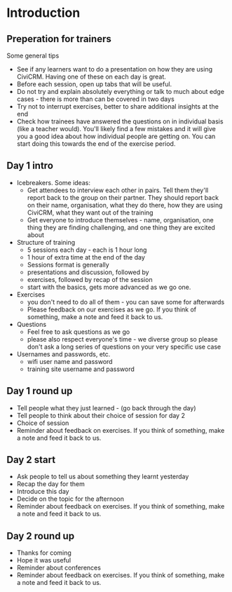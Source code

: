 # Introduction

## Preperation for trainers

Some general tips

- See if any learners want to do a presentation on how they are using CiviCRM. Having one of these on each day is great.
- Before each session, open up tabs that will be useful.
- Do not try and explain absolutely everything or talk to much about edge cases - there is more than can be covered in two days
- Try not to interrupt exercises, better to share additional insights at the end
- Check how trainees have answered the questions on in individual basis (like a teacher would). You'll likely find a few mistakes and it will give you a good idea about how individual people are getting on. You can start doing this towards the end of the exercise period.

## Day 1 intro

- Icebreakers. Some ideas:
    - Get attendees to interview each other in pairs. Tell them they'll report back to the group on their partner. They should report back on their name, organisation, what they do there, how they are using CiviCRM, what they want out of the training
    - Get everyone to introduce themselves - name, organisation, one thing they are finding challenging, and one thing they are excited about
- Structure of training
    - 5 sessions each day - each is 1 hour long
    - 1 hour of extra time at the end of the day
    - Sessions format is generally
    - presentations and discussion, followed by
    - exercises, followed by recap of the session
    - start with the basics, gets more advanced as we go one.
- Exercises
    - you don't need to do all of them - you can save some for afterwards
    - Please feedback on our exercises as we go. If you think of something, make a note and feed it back to us.
- Questions
    - Feel free to ask questions as we go
    - please also respect everyone's time - we diverse group so please don't ask a long series of questions on your very specific use case
- Usernames and passwords, etc.
    - wifi user name and password
    - training site username and password

## Day 1 round up

- Tell people what they just learned - (go back through the day)
- Tell people to think about their choice of session for day 2
- Choice of session
- Reminder about feedback on exercises. If you think of something, make a note and feed it back to us.

## Day 2 start

- Ask people to tell us about something they learnt yesterday
- Recap the day for them
- Introduce this day
- Decide on the topic for the afternoon
- Reminder about feedback on exercises. If you think of something, make a note and feed it back to us.

## Day 2 round up

- Thanks for coming
- Hope it was useful
- Reminder about conferences
- Reminder about feedback on exercises. If you think of something, make a note and feed it back to us.
